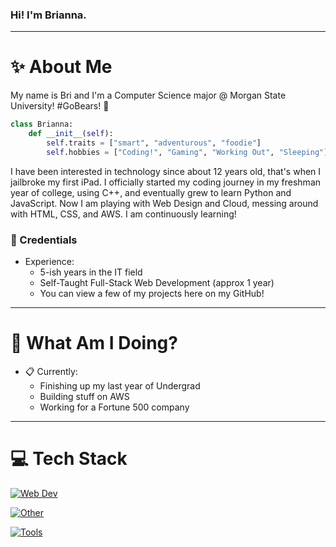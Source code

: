 ### Hi! I'm Brianna.
-----
# :sparkles: About Me
My name is Bri and I'm a Computer Science major @ Morgan State University! #GoBears! 🐻

```python
class Brianna:
    def __init__(self):
        self.traits = ["smart", "adventurous", "foodie"]
        self.hobbies = ["Coding!", "Gaming", "Working Out", "Sleeping"]
```

I have been interested in technology since about 12 years old, that's when I jailbroke my first iPad. I officially started my coding journey in my freshman year of college, using C++, and eventually grew to learn Python and JavaScript. Now I am playing with Web Design and Cloud, messing around with HTML, CSS, and AWS. I am continuously learning!

### :briefcase: Credentials
- Experience:
  - 5-ish years in the IT field
  - Self-Taught Full-Stack Web Development (approx 1 year)
  - You can view a few of my projects here on my GitHub!
-----

# :thinking: What Am I Doing?
- :clipboard: Currently:
  - Finishing up my last year of Undergrad
  - Building stuff on AWS
  - Working for a Fortune 500 company
-----

# :computer: Tech Stack
[![Web Dev](https://skillicons.dev/icons?i=html,css,js&theme=dark)](https://skillicons.dev)

[![Other](https://skillicons.dev/icons?i=python&theme=dark)](https://skillicons.dev)

[![Tools](https://skillicons.dev/icons?i=vscode,postman,docker,github,aws&theme=dark)](https://skillicons.dev)

